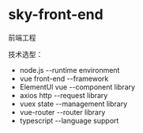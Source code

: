 # sky-front-end

前端工程

技术选型：
+ node.js  --runtime environment
+ vue front-end --framework
+ ElementUl vue --component library
+ axios http --request library
+ vuex state --management library
+ vue-router --router library
+ typescript --language support
